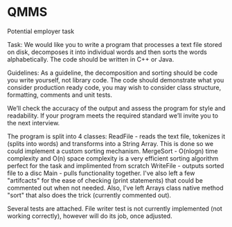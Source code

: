 # QMMS
Potential employer task

Task: We would like you to write a program that processes a text file stored on disk, decomposes it into individual words and then sorts the words alphabetically. The code should be written in C++ or Java.

Guidelines: As a guideline, the decomposition and sorting should be code you write yourself, not library code. The code should demonstrate what you consider production ready code, you may wish to consider class structure, formatting, comments and unit tests.

We’ll check the accuracy of the output and assess the program for style and readability. If your program meets the required standard we’ll invite you to the next interview.

The program is split into 4 classes:
ReadFile - reads the text file, tokenizes it (splits into words) and transforms into a String Array. This is done so we could implement a custom sorting mechanism. 
MergeSort - O(nlogn) time complexity and O(n) space complexity is a very efficient sorting algorithm perfect for the task and implimented from scratch
WriteFile - outputs sorted file to a disc
Main - pulls functionality together. I've also left a few "artifcacts" for the ease of checking (print statements) that could be commented out when not needed. 
Also, I've left Arrays class native method "sort" that also does the trick (currently commented out).

Several tests are attached. File writer test is not currently implemented (not working correctly), however will do its job, once adjusted.





